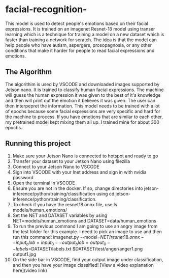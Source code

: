 # facial-recognition-

This model is used to detect people's emotions based on their facial expressions. It is trained on an imagenet Resnet-18 model using transer learning which is a technique for training a model on a new dataset which is faster than training a network for scratch. The idea is that the model can help people who have autism, aspergers, prosopagnosia, or any other conditions that make it harder for people to read facial expressions and emotions. 


## The Algorithm

The algorithim is used by VSCODE and downloaded images supported by Jetson nano. It is trained to classify human facial expressions. The machine will guess the human expression it was given to the best of it's knowledge and then will print out the emotion it believes it was given. The user can then interpepret the information. This model needs to be trained with a lot of epochs because some facial expressions are very specific and hard for the machine to process. If you have emotions that are similar to each other, my pretrained model kept mixing them all up. I trained mine for about 300 epochs.
## Running this project
   
1. Make sure your Jetson Nano is connected to hotspot and ready to go
2. Transfer your dataset to your Jetson Nano using filezilla
3. Connect to your Jetson Nano to VSCODE
4. Sign into VSCODE with your Inet address and sign in with nvidia password
5. Open the terminal in VSCODE
7. Ensure you are not in the docker. If so, change directories into jetson-inference/python/training/classification using cd jetson-inference/python/training/classification.
8. To check if you have the resnet18.onnx file, use ls models/human_emotions/
9. Set the NET and DATASET variables by using NET=models/human_emotions and DATASET=data/human_emotions
10. To run the previous command I am going to use an angry image from the test folder for this example. I need to pick an image to use and then run this command: imagenet.py --model=$NET/resnet18.onnx --input_blob=input_0 --output_blob=output_0 --labels=$DATASET/labels.txt $DATASET/test/anger/anger1.png output1.jpg
11. On the side bar in VSCODE, find your output image under classification, and then you have your image classified! 
[View a video explanation here](video link)

